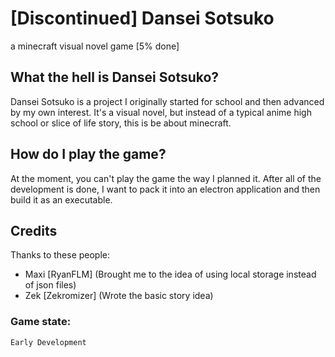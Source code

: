 # [Discontinued] Dansei Sotsuko
a minecraft visual novel game [5% done]

## What the hell is Dansei Sotsuko?
Dansei Sotsuko is a project I originally started for school and then
advanced by my own interest. It's a visual novel, but instead of
a typical anime high school or slice of life story,
this is be about minecraft. 

## How do I play the game?
At the moment, you can't play the game the way I planned it. 
After all of the development is done, I want to pack it into an electron application and then
build it as an executable.

## Credits
Thanks to these people:

- Maxi [RyanFLM] (Brought me to the idea of using local storage instead of json files)
- Zek [Zekromizer] (Wrote the basic story idea)

### Game state:
`Early Development`
